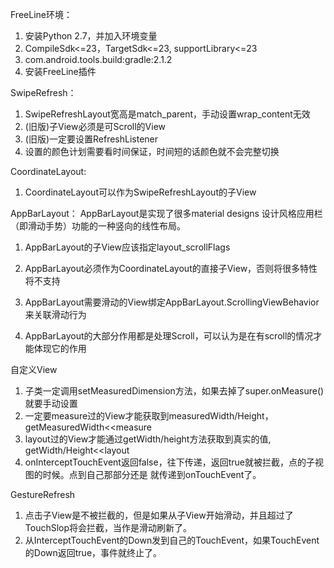 FreeLine环境：

1. 安装Python 2.7，并加入环境变量
2. CompileSdk<=23，TargetSdk<=23, supportLibrary<=23
3. com.android.tools.build:gradle:2.1.2
4. 安装FreeLine插件

SwipeRefresh：

1. SwipeRefreshLayout宽高是match_parent，手动设置wrap_content无效
2. (旧版)子View必须是可Scroll的View
3. (旧版)一定要设置RefreshListener
4. 设置的颜色计划需要看时间保证，时间短的话颜色就不会完整切换

CoordinateLayout:

1. CoordinateLayout可以作为SwipeRefreshLayout的子View


AppBarLayout： 
AppBarLayout是实现了很多material designs 设计风格应用栏（即滑动手势）功能的一种竖向的线性布局。

1. AppBarLayout的子View应该指定layout_scrollFlags
2. AppBarLayout必须作为CoordinateLayout的直接子View，否则将很多特性将不支持
3. AppBarLayout需要滑动的View绑定AppBarLayout.ScrollingViewBehavior 来关联滑动行为

4. AppBarLayout的大部分作用都是处理Scroll，可以认为是在有scroll的情况才能体现它的作用

自定义View

1. 子类一定调用setMeasuredDimension方法，如果去掉了super.onMeasure()就要手动设置
2. 一定要measure过的View才能获取到measuredWidth/Height，getMeasuredWidth<<measure
3. layout过的View才能通过getWidth/height方法获取到真实的值, getWidth/Height<<layout
4. onInterceptTouchEvent返回false，往下传递，返回true就被拦截，点的子视图的时候。点到自己那部分还是
就传递到onTouchEvent了。

GestureRefresh
1. 点击子View是不被拦截的，但是如果从子View开始滑动，并且超过了TouchSlop将会拦截，当作是滑动刷新了。
2. 从InterceptTouchEvent的Down发到自己的TouchEvent，如果TouchEvent的Down返回true，事件就终止了。